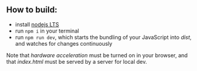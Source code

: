 ## How to build:

- install [nodejs LTS](https://nodejs.org/en/)
- run `npm i` in your terminal
- run `npm run dev`, which starts the bundling of your JavaScript into _dist_, and watches for changes continuously

Note that _hardware acceleration_ must be turned on in your browser, and that _index.html_ must be served by a server for local dev.
